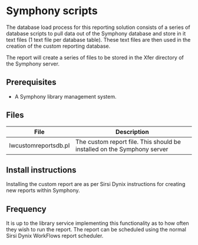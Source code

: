 Symphony scripts
================

The database load process for this reporting solution consists of a series of database scripts to pull data out of the Symphony database and store in it text files (1 text file per database table).  These text files are then used in the creation of the custom reporting database.

The report will create a series of files to be stored in the Xfer directory of the Symphony server.

Prerequisites
-------------

- A Symphony library management system.

Files
-----

| File | Description |
| ---- | ----------- |
| lwcustomreportsdb.pl | The custom report file.  This should be installed on the Symphony server |

Install instructions
--------------------

Installing the custom report are as per Sirsi Dynix instructions for creating new reports within Symphony.

Frequency
---------

It is up to the library service implementing this functionality as to how often they wish to run the report.  The report can be scheduled using the normal Sirsi Dynix WorkFlows report scheduler.